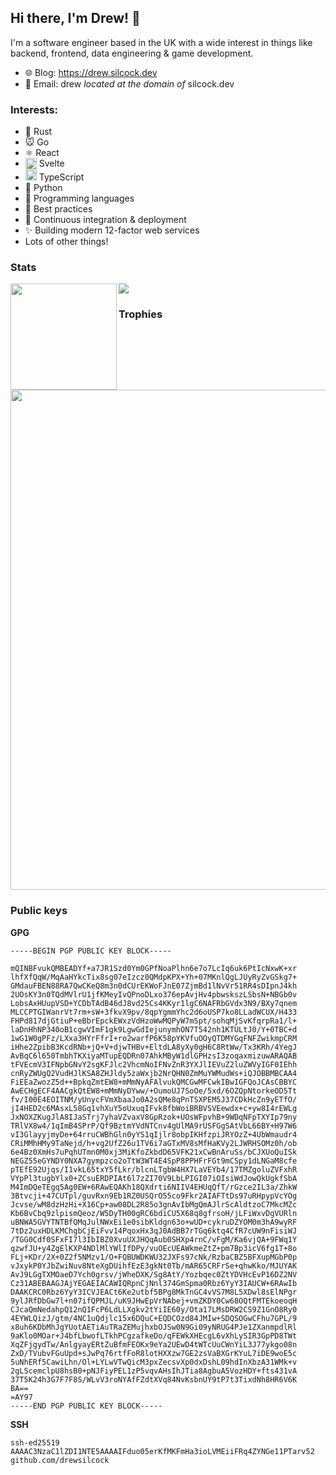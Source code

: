 ## Hi there, I'm Drew! 👋

I'm a software engineer based in the UK with a wide interest in things like backend, frontend, data engineering & game development.

- 🌐 Blog: https://drew.silcock.dev
- 📧 Email: drew *located at the domain of* silcock.dev

### Interests:

- 🦀 Rust
- 🐭 Go
- ⚛ React
- <img src="https://upload.wikimedia.org/wikipedia/commons/1/1b/Svelte_Logo.svg" alt="Svelte Logo" width="18" align="top"> Svelte
- <img src="https://upload.wikimedia.org/wikipedia/commons/thumb/4/4c/Typescript_logo_2020.svg/240px-Typescript_logo_2020.svg.png" alt="TypeScript Logo" width="18" align="bottom"> TypeScript
- 🐍 Python
- 💬 Programming languages
- 🙌 Best practices
- 🚀 Continuous integration & deployment
- ✨ Building modern 12-factor web services
- Lots of other things!

### Stats

<div>
  <img height="170" align="left" src="https://github-readme-stats.vercel.app/api?username=drewsilcock&count_private=true&include_all_commits=true&show_icons=true&theme=onedark&hide_border=true" />
  <img src="https://github-readme-stats.vercel.app/api/top-langs/?username=drewsilcock&count_private=true&include_all_commits=true&show_icons=true&theme=onedark&hide=Vim%20script&hide_border=true" />
</div>

### Trophies

<img width=800 src="https://github-profile-trophy.vercel.app/?username=drewsilcock&column=7&theme=onedark&no-frame=true"/>


### Public keys

**GPG**

```
-----BEGIN PGP PUBLIC KEY BLOCK-----

mQINBFvukQMBEADYf+a7JR1Szd0Ym0GPfNoaPlhn6e7o7LcIq6uk6PtIcNxwK+xr
lhfXfQqW/MqAaHYkcTix8sg07eIzcz0QMdpKPX+Yh+07MKnlQgLJUyRyZvGSkg7+
GMdauFBEN88RA7QwCKeQ8m3n0dCUrEKWoFJnE07ZjmBd1lNvVr51RR4sDIpnJ4kh
2UOsKY3n0TQdMVlrU1jfKMeyIvQPnoDLxo376epAvjHv4pbwskszLSbsN+NBGb0v
LobsAxHUupVSD+YCDbTAdB46dJ8vd25Cs4KKyr1lgC6NAFRbGVdx3N9/BXy7qnem
MLCCPTGIWanrVt7rm+sW+3fkvX9pv/8qpYgmmYhc2d6oUSP7ko8LLadWCUX/H433
FHPd817djGtiuP+eBbrEpckEWxzVdHzoWwMQPyW7mSpt/sohqMjSvKfqrpRa1/l+
laDnHhNP340oB1cgwVImF1gk9LgwGdIejunymhON7T542nh1KTULtJ0/Y+0TBC+d
1wG1W0gPFz/LXxa3HYrFfrI+ro2warfP6K58pYKVfuOOyQTDMYGqFNFZwikmpCRM
iHhe2ZpibB3KcdRNb+jQ+V+djwTHBv+EltdLA8yXy0gH6C8RtWw/Tx3KRh/4YegJ
AvBqC6l650TmbhTKXiyaMTupEQDRn07AhkMByW1dlGPHzsI3zoqaxmizuwARAQAB
tFVEcmV3IFNpbGNvY2sgKFJlc2VhcmNoIFNvZnR3YXJlIEVuZ2luZWVyIGF0IEhh
cnRyZWUgQ2VudHJlKSA8ZHJldy5zaWxjb2NrQHN0ZmMuYWMudWs+iQJOBBMBCAA4
FiEEaZwozZ5d++BpkqZmtEW8+mMmNyAFAlvukQMCGwMFCwkIBwIGFQoJCAsCBBYC
AwECHgECF4AACgkQtEW8+mMmNyDYww/+OumoUJ7SoOe/5xd/6OZQpNtorkeOD5Tt
fv/I00E4EOITNM/yUnycFVmXbaaJo0A2sQMe8qPnTSXPEM5J37CDkHcZn9yETfO/
jI4HED2c6MAsxL58Gq1vhXuY5oUxuqIFvk8fbWoiBRBVSVEewdx+c+yw8I4rEWLg
JxNOXZKugJlA8IJaSTrj7yhaVZvaxV8GpRzok+UOsWFpvhB+9WDqNFpTXYIp79ny
TRlVX8w4/1qImB4SPrP/Qf9BztmYVdNTCnv4gUlMA9rUSFGgSAtVbL66BY+H97W6
vI3GlayyjmyDe+64rruCWBhGln0yYS1qIjlr8obpIKHfzpiJRYOzZ+4UbWmaudr4
CRiMMhHMy9TaNejd/h+vg2UfZ26u1TV6i7aGTxMV8sMfHaKVy2LJWRHSOMz0h/ob
6e4Bz0XmHs7uPqhUTmn0M0xj3MiKfoZkbdD65VFK21xCwBnAruSs/bCJXUoQuISk
NEGZ55eGYNDY0NXA7gympzco2oTtW3WT4E4SpP8PPHFrFGt9mCSpy1dLNGaM8cfe
pTEfE92Ujqs/I1vkL65txY5fLkr/blcnLTgbW4HX7LaVEYb4/17TMZgoluZVFxhR
VYpPl3tugbYlx0+ZCsuERDPIAt6l7zZI70V9LbLPIGI07iOIsiWdJowQkUgkfSbA
M4ImDQeTEgq5Ag0EW+6RAwEQAKh18QXdrti6NIIV4EHUqQfT/rGzce2IL3a/ZhkW
3Btvcji+47CUTpl/guvRxn9Eb1RZ0USQrO55co9Fkr2AIAFTtDs97uRHpypVcYOg
Jcvse/wM8dzHzHi+X16Cp+aw08DL2R85o3gnAvIbMgQmAJlrScAldtzoC7MkcMZc
Kb6BvCbq9zlpismQeoz/W5DyTH00gRC6bdiCU5X68q8gfrsoH/jLFiWxvDgVURln
uBNWA5GVYTNTBfQMqJulNWxEi1e0sibKldgn63o+wUD+cykruDZYOM0m3hA9wyRF
7tDz2uxHDLKMChgbCjEiFvv14PqoxHx3qJ0AdBB7rTGq6ktq4CfR7cUW9nFisiWJ
/TGG0Cdf0SFxFI7l3IbIBZ0XvuUXJHQqAub0SHXp4rnC/vFgM/Ka6vjQA+9FWq1Y
qzwfJU+y4ZgElKXP4NDlMlYWlIfDPy/vuOEcUEAWkmeZtZ+pm7Bp3icV6fg1T+8o
FLj+KDr/2X+0Z2f5NMzv1/O+FQBUWDKWU32JXFs97cNk/RzbaCBZ5BFXupMGbP0p
vJxykP0YJbZwiNuv8NteXgDUihfEzE3gkNt0Tb/mAR65CRFrSe+qhwKko/MJUYAK
AvJ9LGgTXMOaeD7Ych0grsv/jWheDXK/Sg8AtY/Yozbqec0ZtYDVHcEvP16DZ2NV
Cz31ABEBAAGJAjYEGAEIACAWIQRpnCjNnl374GmSpma0Rbz6YyY3IAUCW+6RAwIb
DAAKCRC0Rbz6YyY3ICVJEACt6Ke2utbf5BPg8MkTnGC4vVS7M8L5XDwl8sElNPgr
9ylJRfDbGw7l+n07ifQPMJL/uK9JHwEpVrNAbej+vmZKDY0Cw68OQtFMTEkoeoqH
CJcaQmNedahpQ12nQ1FcP6LdLLXgkv2tYiIE60y/Ota17LMsDRW2CS9Z1GnO8Ry0
4EYWLQizJ/gtm/4NC1uQdjlc15x6DQuC+EQDCOzd84JMIw+SDQSOGwCFhu7GPL/9
x8uh6KDbMhJgYUotAETiAuTRaZEMujhxbOJSw0N9Gi09yNRUG4PJe1ZXanmpdlRl
9aKlo0MOar+J4bfLbwofLTkhPCgzafkeDo/qFEWkXHEcgL6vXhLySIR3GpPD8TWt
XqZFjgydTw/AnlgyayERtZuBfmFEOKx9eYa2UEwD4tWTcUuCWnYiL3J77ykgo08n
ZxD/TVubvFGuUpd+sJwPq76rtfFoR8lotHXXzw7GE2zsVaBXGrKYuL7iDE9woE5c
5uNhERf5CawiLhn/Ol+LYLwVTwQicM3pxZecsvXp0dxDshL09hdInXbzA31WMk+v
2gLScemclpU8hsB0+pNJFiyPEL1zP5vqvAHsIhJTia8AgbuA5VozHDY+fts431vA
37T5K24h3G7F7F8S/WLvV3roNYAfFZdtXVq84NvKsbnUY9tP7t3TixdNh8HR6V6K
BA==
=AY97
-----END PGP PUBLIC KEY BLOCK-----
```

**SSH**

```
ssh-ed25519 AAAAC3NzaC1lZDI1NTE5AAAAIFduo05erKfMKFmHa3ioLVMEiiFRq4ZYNGe11PTarv52 github.com/drewsilcock
```
